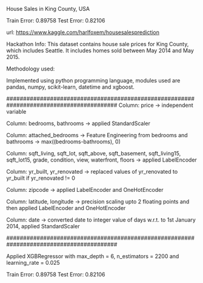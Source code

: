 House Sales in King County, USA

Train Error:  0.89758
Test Error:  0.82106

url: https://www.kaggle.com/harlfoxem/housesalesprediction

Hackathon Info: This dataset contains house sale prices for King County, which includes Seattle. It includes homes sold between May 2014 and May 2015.

Methodology used:

Implemented using python programming language, modules used are pandas, numpy, scikit-learn, datetime and xgboost.

#########################################################################################
Column: price -> independent variable

Column: bedrooms, 
        bathrooms -> applied StandardScaler

Column: attached_bedrooms -> Feature Engineering from bedrooms and bathrooms -> max((bedrooms-bathrooms), 0)

Column: sqft_living, 
        sqft_lot, 
        sqft_above, 
        sqft_basement, 
        sqft_living15, 
        sqft_lot15, 
        grade, 
        condition, 
        view, 
        waterfront, 
        floors -> applied LabelEncoder

Column: yr_built,
        yr_renovated -> replaced values of yr_renovated to yr_built if yr_renovated != 0

Column: zipcode -> applied LabelEncoder and OneHotEncoder

Column: latitude, 
        longitude -> precision scaling upto 2 floating points and then applied LabelEncoder and OneHotEncoder

Column: date -> converted date to integer value of days w.r.t. to 1st January 2014, applied StandardScaler

#########################################################################################

Applied XGBRegressor with max_depth = 6, n_estimators = 2200 and learning_rate = 0.025

Train Error:  0.89758
Test Error:  0.82106
